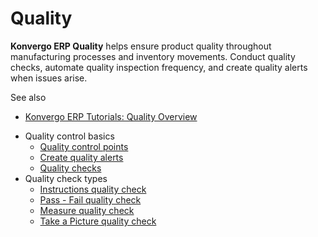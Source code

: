 # Quality

**Konvergo ERP Quality** helps ensure product quality throughout manufacturing
processes and inventory movements. Conduct quality checks, automate quality
inspection frequency, and create quality alerts when issues arise.

<div class="alert alert-secondary">
<p class="alert-title">
See also</p><ul>
<li><p><a href="https://www.odoo.com/slides/slide/quality-overview-5590">Konvergo ERP Tutorials: Quality Overview</a></p></li>
</ul>
</div>

  * Quality control basics
    * [Quality control points](quality/quality_management/quality_control_points)
    * [Create quality alerts](quality/quality_management/quality_alerts)
    * [Quality checks](quality/quality_management/quality_checks)
  * Quality check types
    * [Instructions quality check](quality/quality_check_types/instructions_check)
    * [Pass - Fail quality check](quality/quality_check_types/pass_fail_check)
    * [Measure quality check](quality/quality_check_types/measure_check)
    * [Take a Picture quality check](quality/quality_check_types/picture_check)

